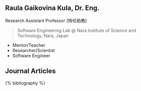 ## Raula Gaikovina Kula, Dr. Eng.

Research Assistant Professor (特任助教)
> Software Engineering Lab @ Nara Institute of Science and Technology, Nara, Japan


* Mentor/Teacher
* Researcher/Scientist
* Software Engineer

## Journal Articles
{% bibliography %}
